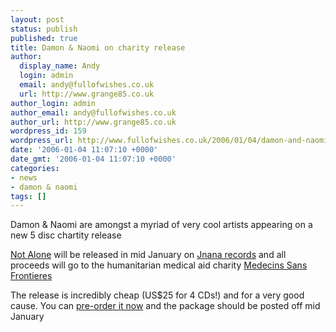 ```yaml
---
layout: post
status: publish
published: true
title: Damon & Naomi on charity release
author:
  display_name: Andy
  login: admin
  email: andy@fullofwishes.co.uk
  url: http://www.grange85.co.uk
author_login: admin
author_email: andy@fullofwishes.co.uk
author_url: http://www.grange85.co.uk
wordpress_id: 159
wordpress_url: http://www.fullofwishes.co.uk/2006/01/04/damon-and-naomi-on-charity-release/
date: '2006-01-04 11:07:10 +0000'
date_gmt: '2006-01-04 11:07:10 +0000'
categories:
- news
- damon & naomi
tags: []
---
```

<p>Damon & Naomi are amongst a myriad of very cool artists appearing on a new 5 disc chartity release</p>
<p><a href="http://www.jnanarecords.com/msff.html">Not  Alone</a> will be released in mid January on <a href="http://www.jnanarecords.com/index.html">Jnana records</a> and all proceeds will go to the humanitarian medical aid charity <a href="http://www.msf.org/">Medecins Sans Frontieres</a></p>
<p>The release is incredibly cheap (US$25 for 4 CDs!) and for a very good cause. You can <a href="http://www.jnanarecords.com/shopf.html">pre-order it now</a> and the package should be posted off mid January</p>
